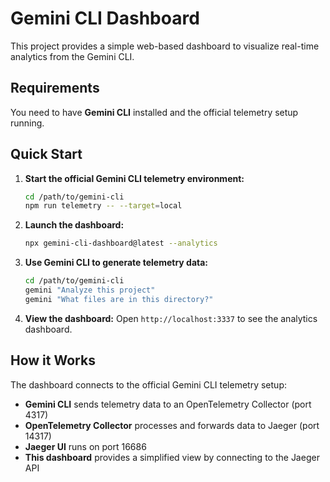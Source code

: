 # Gemini CLI Dashboard

This project provides a simple web-based dashboard to visualize real-time analytics from the Gemini CLI.

## Requirements

You need to have **Gemini CLI** installed and the official telemetry setup running.

## Quick Start

1. **Start the official Gemini CLI telemetry environment:**
   ```bash
   cd /path/to/gemini-cli
   npm run telemetry -- --target=local
   ```

2. **Launch the dashboard:**
   ```bash
   npx gemini-cli-dashboard@latest --analytics
   ```

3. **Use Gemini CLI to generate telemetry data:**
   ```bash
   cd /path/to/gemini-cli
   gemini "Analyze this project"
   gemini "What files are in this directory?"
   ```

4. **View the dashboard:**
   Open `http://localhost:3337` to see the analytics dashboard.

## How it Works

The dashboard connects to the official Gemini CLI telemetry setup:
- **Gemini CLI** sends telemetry data to an OpenTelemetry Collector (port 4317)
- **OpenTelemetry Collector** processes and forwards data to Jaeger (port 14317) 
- **Jaeger UI** runs on port 16686
- **This dashboard** provides a simplified view by connecting to the Jaeger API